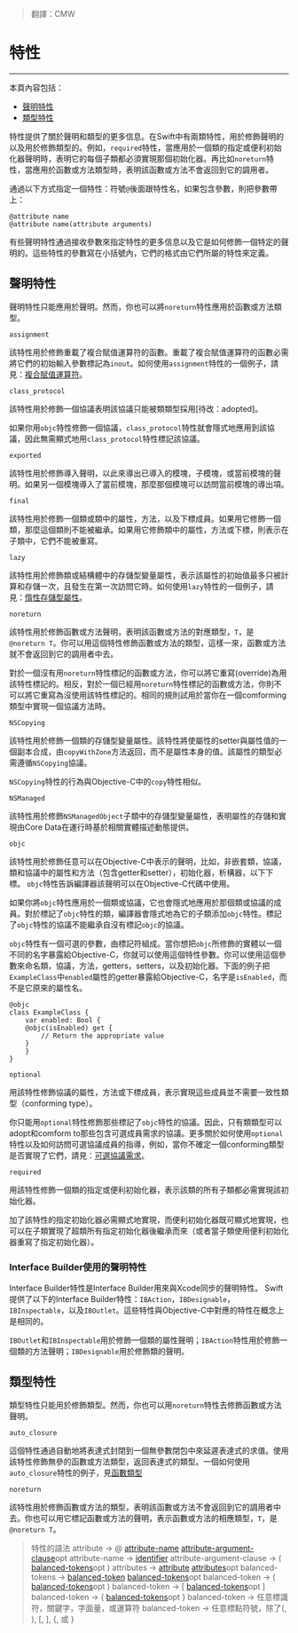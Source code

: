 > 翻譯：CMW
# 特性
-----------------

本頁內容包括：

- [聲明特性](#declaration_attributes)
- [類型特性](#type_attributes)

特性提供了關於聲明和類型的更多信息。在Swift中有兩類特性，用於修飾聲明的以及用於修飾類型的。例如，`required`特性，當應用於一個類的指定或便利初始化器聲明時，表明它的每個子類都必須實現那個初始化器。再比如`noreturn`特性，當應用於函數或方法類型時，表明該函數或方法不會返回到它的調用者。

通過以下方式指定一個特性：符號`@`後面跟特性名，如果包含參數，則把參數帶上：

```
@attribute name
@attribute name(attribute arguments)
```

有些聲明特性通過接收參數來指定特性的更多信息以及它是如何修飾一個特定的聲明的。這些特性的參數寫在小括號內，它們的格式由它們所屬的特性來定義。

<a name="d​​eclaration_attributes"></a>
## 聲明特性

聲明特性只能應用於聲明。然而，你也可以將`noreturn`特性應用於函數或方法類型。

`assignment`

該特性用於修飾重載了複合賦值運算符的函數。重載了複合賦值運算符的函數必需將它們的初始輸入參數標記為`inout`。如何使用`assignment`特性的一個例子，請見：[複合賦值運算符]()。

`class_protocol`

該特性用於修飾一個協議表明該協議只能被類類型採用[待改：adopted]。

如果你用`objc`特性修飾一個協議，`class_protocol`特性就會隱式地應用到該協議，因此無需顯式地用`class_protocol`特性標記該協議。

`exported`

該特性用於修飾導入聲明，以此來導出已導入的模塊，子模塊，或當前模塊的聲明。如果另一個模塊導入了當前模塊，那麼那個模塊可以訪問當前模塊的導出項。

`final`

該特性用於修飾一個類或類中的屬性，方法，以及下標成員。如果用它修飾一個類，那麼這個類則不能被繼承。如果用它修飾類中的屬性，方法或下標，則表示在子類中，它們不能被重寫。

`lazy`

該特性用於修飾類或結構體中的存儲型變量屬性，表示該屬性的初始值最多只被計算和存儲一次，且發生在第一次訪問它時。如何使用`lazy`特性的一個例子，請見：[惰性存儲型屬性]()。

`noreturn`

該特性用於修飾函數或方法聲明，表明該函數或方法的對應類型，`T`，是`@noreturn T`。你可以用這個特性修飾函數或方法的類型，這樣一來，函數或方法就不會返回到它的調用者中去。

對於一個沒有用`noreturn`特性標記的函數或方法，你可以將它重寫(override)為用該特性標記的。相反，對於一個已經用`noreturn`特性標記的函數或方法，你則不可以將它重寫為沒使用該特性標記的。相同的規則試用於當你在一個comforming類型中實現一個協議方法時。

`NSCopying`

該特性用於修飾一個類的存儲型變量屬性。該特性將使屬性的setter與屬性值的一個副本合成，由`copyWithZone`方法返回，而不是屬性本身的值。該屬性的類型必需遵循`NSCopying`協議。

`NSCopying`特性的行為與Objective-C中的`copy`特性相似。

`NSManaged`

該特性用於修飾`NSManagedObject`子類中的存儲型變量屬性，表明屬性的存儲和實現由Core Data在運行時基於相關實體描述動態提供。

`objc`

該特性用於修飾任意可以在Objective-C中表示的聲明，比如，非嵌套類，協議，類和協議中的屬性和方法（包含getter和setter），初始化器，析構器，以下下標。 `objc`特性告訴編譯器該聲明可以在Objective-C代碼中使用。

如果你將`objc`特性應用於一個類或協議，它也會隱式地應用於那個類或協議的成員。對於標記了`objc`特性的類，編譯器會隱式地為它的子類添加`objc`特性。標記了`objc`特性的協議不能繼承自沒有標記`objc`的協議。

`objc`特性有一個可選的參數，由標記符組成。當你想把`objc`所修飾的實體以一個不同的名字暴露給Objective-C，你就可以使用這個特性參數。你可以使用這個參數來命名類，協議，方法，getters，setters，以及初始化器。下面的例子把`ExampleClass`中`enabled`屬性的getter暴露給Objective-C，名字是`isEnabled`，而不是它原來的屬性名。

```
@objc
class ExampleClass {
    var enabled: Bool {
    @objc(isEnabled) get {
        // Return the appropriate value
    }
    }
}
```

`optional`

用該特性修飾協議的屬性，方法或下標成員，表示實現這些成員並不需要一致性類型（conforming type）。

你只能用`optional`特性修飾那些標記了`objc`特性的協議。因此，只有類類型可以adopt和comform to那些包含可選成員需求的協議。更多關於如何使用`optional`特性以及如何訪問可選協議成員的指導，例如，當你不確定一個conforming類型是否實現了它們，請見：[可選協議需求]()。

`required`

用該特性修飾一個類的指定或便利初始化器，表示該類的所有子類都必需實現該初始化器。

加了該特性的指定初始化器必需顯式地實現，而便利初始化器既可顯式地實現，也可以在子類實現了超類所有指定初始化器後繼承而來（或者當子類使用便利初始化器重寫了指定初始化器）。

### Interface Builder使用的聲明特性

Interface Builder特性是Interface Builder用來與Xcode同步的聲明特性。 Swift提供了以下的Interface Builder特性：`IBAction`，`IBDesignable`，`IBInspectable`，以及`IBOutlet`。這些特性與Objective-C中對應的特性在概念上是相同的。

`IBOutlet`和`IBInspectable`用於修飾一個類的屬性聲明；`IBAction`特性用於修飾一個類的方法聲明；`IBDesignable`用於修飾類的聲明。

<a name="type_attributes"></a>
## 類型特性

類型特性只能用於修飾類型。然而，你也可以用`noreturn`特性去修飾函數或方法聲明。

`auto_closure`

這個特性通過自動地將表達式封閉到一個無參數閉包中來延遲表達式的求值。使用該特性修飾無參的函數或方法類型，返回表達式的類型。一個如何使用`auto_closure`特性的例子，見[函數類型]()

`noreturn`

該特性用於修飾函數或方法的類型，表明該函數或方法不會返回到它的調用者中去。你也可以用它標記函數或方法的聲明，表示函數或方法的相應類型，`T`，是`@noreturn T`。

> 特性的語法
> attribute -> @ [attribute-name]() [attribute-argument-clause]()opt
> attribute-name -> [identifier]()
> attribute-argument-clause -> ( [balanced-tokens]()opt )
> attributes -> [attribute]() [attributes]()opt
> balanced-tokens -> [balanced-token]() [balanced-tokens]()opt
> balanced-token -> ( [balanced-tokens]()opt )
> balanced-token -> [ [balanced-tokens]()opt ]
> balanced-token -> { [balanced-tokens]()opt }
> balanced-token -> 任意標識符，關鍵字，字面量，或運算符
> balanced-token -> 任意標點符號，除了(, ), [, ], {, 或 }
